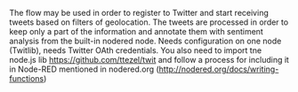 The flow may be used in order to register to Twitter and start receiving tweets based on filters of geolocation. The tweets are processed in order to keep only a part of the information and annotate them with sentiment analysis from the built-in nodered node.
Needs configuration on one node (Twitlib), needs Twitter OAth credentials. You also need to import tne node.js lib https://github.com/ttezel/twit and follow a process for including
it in Node-RED mentioned in nodered.org (http://nodered.org/docs/writing-functions)